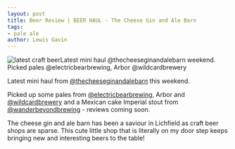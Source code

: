 ```yaml
---
layout: post
title: Beer Review | BEER HAUL - The Cheese Gin and Ale Barn
tags:
- pale ale
author: Lewis Gavin
---
```


![latest craft beerLatest mini haul @thecheeseginandalebarn weekend. Picked pales @electricbearbrewing, Arbor @wildcardbrewery](https://instagram.fman1-1.fna.fbcdn.net/vp/ebcf911a3189cc91e8202c1b6b3cb11f/5C7D14A9/t51.2885-15/sh0.08/e35/p750x750/43720899_255425641807903_2626562158498315646_n.jpg?ig_cache_key=MTkwNTE0NTEwMDI4NDAwOTUwMQ%3D%3D.2)

Latest mini haul from  [@thecheeseginandalebarn](https://instagram.com/thecheeseginandalebarn) this weekend.

Picked up some pales from [@electricbearbrewing](https://instagram.com/electricbearbrewing), Arbor and [@wildcardbrewery](https://instagram.com/wildcardbrewery) and a Mexican cake Imperial stout from [@wanderbeyondbrewing](https://instagram.com/wanderbeyondbrewing) - reviews coming soon.

The cheese gin and ale barn has been a saviour in Lichfield as craft beer shops are sparse. This cute little shop that is literally on my door step keeps bringing new and interesting beers to the table!
